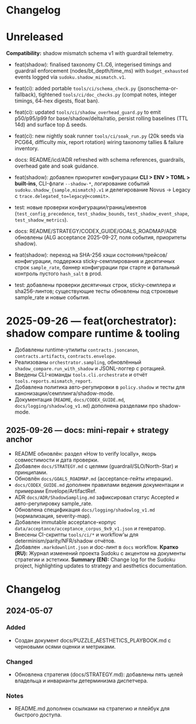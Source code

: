 # Changelog

# Unreleased

**Compatibility:** shadow mismatch schema v1 with guardrail telemetry.

- feat(shadow): finalised taxonomy C1..C6, integerised timings and guardrail enforcement (nodes/bt_depth/time_ms) with `budget_exhausted` events logged via `sudoku.shadow_mismatch.v1`.
- feat(ci): added portable `tools/ci/schema_check.py` (jsonschema-or-fallback), tightened `tools/ci/doc_checks.py` (compat notes, integer timings, 64-hex digests, float ban).
- feat(ci): updated `tools/ci/shadow_overhead_guard.py` to emit p50/p95/p99 for base/shadow/delta/ratio, persist rolling baselines (TTL 14d) and surface top Δ seeds.
- feat(ci): new nightly soak runner `tools/ci/soak_run.py` (20k seeds via PCG64, difficulty mix, report rotation) wiring taxonomy tallies & failure inventory.
- docs: README/icd/ADR refreshed with schema references, guardrails, overhead gate and soak guidance.


- feat(shadow): добавлен приоритет конфигурации **CLI > ENV > TOML > built-ins**,
  CLI-флаги `--shadow-*`, логирование событий `sudoku.shadow_{sample,mismatch}.v1`
  и делегирование Novus → Legacy с `trace.delegated_to=legacy@<commit>`.
- test: новые проверки конфигурации/границ/ивентов (`test_config_precedence`,
  `test_shadow_bounds`, `test_shadow_event_shape`, `test_shadow_metrics`).
- docs: README/STRATEGY/CODEX_GUIDE/GOALS_ROADMAP/ADR обновлены (ALG acceptance
  2025-09-27, поля события, приоритеты shadow).
- feat(shadow): переход на SHA-256 хэши состояния/трейсов/конфигурации,
  поддержка sticky-семплирования и десятичных строк `sample_rate`, баннер
  конфигурации при старте и фатальный контроль пустого `hash_salt` в prod.
- test: добавлены проверки десятичных строк, sticky-семплера и sha256-линтов;
  существующие тесты обновлены под строковые sample_rate и новые события.

# 2025-09-26 — feat(orchestrator): shadow compare runtime & tooling

- Добавлены runtime-утилиты `contracts.jsoncanon`, `contracts.artifacts`, `contracts.envelope`.
- Реализованы `orchestrator.sampling`, обновлённый `shadow_compare.run_with_shadow` и JSONL-логгер с ротацией.
- Введены CLI-команды `tools.cli.orchestrate` и отчёт `tools.reports.mismatch_report`.
- Добавлена политика авто-регулировки в `policy.shadow` и тесты для канонизации/семплинга/shadow-mode.
- Документация (`README`, `docs/CODEX_GUIDE.md`, `docs/logging/shadowlog_v1.md`) дополнена разделами про shadow-mode.

## 2025-09-26 — docs: mini-repair + strategy anchor

- README обновлён: раздел «How to verify locally», якорь совместимости и дата проверки.
- Добавлен `docs/STRATEGY.md` с целями (guardrail/SLO/North-Star) и принципами.
- Обновлён `docs/GOALS_ROADMAP.md` (acceptance-гейты итерации).
- `docs/CODEX_GUIDE.md` дополнен правилами ведения документации и примерами Envelope/ArtifactRef.
- ADR `docs/ADR/ShadowSampling.md` зафиксировал статус Accepted и авто-регулировку sample_rate.
- Обновлена спецификация `docs/logging/shadowlog_v1.md` (нормализация, severity-map).
- Добавлен immutable acceptance-корпус `data/acceptance/acceptance_corpus_9x9_v1.json` и генератор.
- Внесены CI-скрипты `tools/ci/*` и workflow'ы для determinism/parity/NFR/shadow отчётов.
- Добавлен `.markdownlint.json` и doc-линт в `docs` workflow.
**Кратко (RU):** Журнал изменений проекта Sudoku с акцентом на документы стратегии и эстетики.
**Summary (EN):** Change log for the Sudoku project, highlighting updates to strategy and aesthetics documentation.

# Changelog

## 2024-05-07

### Added
- Создан документ docs/PUZZLE_AESTHETICS_PLAYBOOK.md с черновыми осями оценки и метриками.

### Changed
- Обновлена стратегия (docs/STRATEGY.md): добавлены пять целей владельца и инварианты детерминизма диспетчера.

### Notes
- README.md дополнен ссылками на стратегию и плейбук для быстрого доступа.
